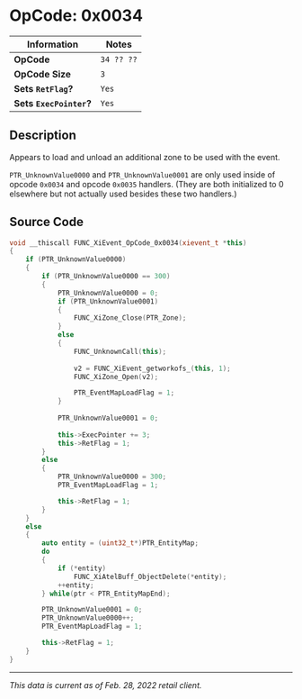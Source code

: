 # OpCode: 0x0034

| Information               | Notes |
|---                        |---    |
| **OpCode**                | `34 ?? ??` |
| **OpCode Size**           | `3`   |
| **Sets `RetFlag`?**       | `Yes` |
| **Sets `ExecPointer`?**   | `Yes` |

## Description

Appears to load and unload an additional zone to be used with the event.

`PTR_UnknownValue0000` and `PTR_UnknownValue0001` are only used inside of opcode `0x0034` and opcode `0x0035` handlers. (They are both initialized to 0 elsewhere but not actually used besides these two handlers.)

## Source Code

```cpp
void __thiscall FUNC_XiEvent_OpCode_0x0034(xievent_t *this)
{
    if (PTR_UnknownValue0000)
    {
        if (PTR_UnknownValue0000 == 300)
        {
            PTR_UnknownValue0000 = 0;
            if (PTR_UnknownValue0001)
            {
                FUNC_XiZone_Close(PTR_Zone);
            }
            else
            {
                FUNC_UnknownCall(this);
                
                v2 = FUNC_XiEvent_getworkofs_(this, 1);
                FUNC_XiZone_Open(v2);

                PTR_EventMapLoadFlag = 1;
            }
            
            PTR_UnknownValue0001 = 0;
            
            this->ExecPointer += 3;
            this->RetFlag = 1;
        }
        else
        {
            PTR_UnknownValue0000 = 300;
            PTR_EventMapLoadFlag = 1;

            this->RetFlag = 1;
        }
    }
    else
    {
        auto entity = (uint32_t*)PTR_EntityMap;
        do
        {
            if (*entity)
                FUNC_XiAtelBuff_ObjectDelete(*entity);
            ++entity;
        } while(ptr < PTR_EntityMapEnd);

        PTR_UnknownValue0001 = 0;
        PTR_UnknownValue0000++;
        PTR_EventMapLoadFlag = 1;

        this->RetFlag = 1;
    }
}
```

---

_This data is current as of Feb. 28, 2022 retail client._